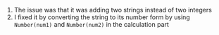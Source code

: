1. The issue was that it was adding two strings instead of two integers
2. I fixed it by converting the string to its number form by using `Number(num1)` and `Number(num2)` in the calculation part